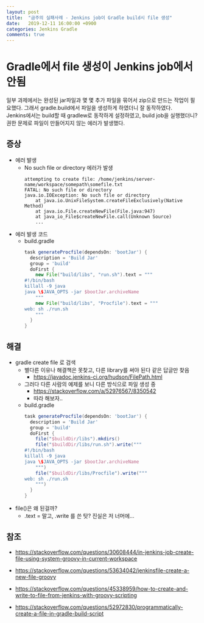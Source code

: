 ```yaml
---
layout: post
title:  "금주의 실패사례 - Jenkins job이 Gradle build시 file 생성"
date:   2019-12-11 16:00:00 +0900
categories: Jenkins Gradle
comments: true
---
```

# Gradle에서 file 생성이 Jenkins job에서 안됨
일부 과제에서는 완성된 jar파일과 몇 몇 추가 파일을 묶어서 zip으로 만드는 작업이 필요했다. 그래서 gradle.build에서 파일을 생성하게 하였더니 잘 동작하였다.  
Jenkins에서는 build할 때 gradlew로 동작하게 설정하였고, build job을 실행했더니?  
권한 문제로 파일이 만들어지지 않는 에러가 발생했다.  

## 증상
* 에러 발생
  + No such file or directory 에러가 발생
    ~~~ ssh
    attempting to create file: /home/jenkins/server-name/workspace/somepath\somefile.txt
    FATAL: No such file or directory
    java.io.IOException: No such file or directory
        at java.io.UnixFileSystem.createFileExclusively(Native Method)
        at java.io.File.createNewFile(File.java:947)
        at java_io_File$createNewFile.call(Unknown Source)
        ...
    ~~~
* 에러 발생 코드
  + build.gradle
    ~~~ groovy
    task generateProcfile(dependsOn: 'bootJar') {
      description = 'Build Jar'
      group = 'build'
      doFirst {
        new File("build/libs", "run.sh").text = """
    #!/bin/bash
    killall -9 java
    java \$JAVA_OPTS -jar $bootJar.archiveName
        """
        new File("build/libs", "Procfile").text = """
    web: sh ./run.sh
        """
      }
    }
    ~~~

## 해결
* gradle create file 로 검색
  + 별다른 이유나 해결책은 못찾고, 다른 library를 써야 된다 같은 답글만 찾음
    - https://javadoc.jenkins-ci.org/hudson/FilePath.html
  + 그러다 다른 사람의 예제를 보니 다른 방식으로 파일 생성 중
    - https://stackoverflow.com/a/52976567/8350542
    - 따라 해보자..
  + build.gradle
    ~~~ groovy
    task generateProcfile(dependsOn: 'bootJar') {
      description = 'Build Jar'
      group = 'build'
      doFirst {
        file("$buildDir/libs").mkdirs()
        file("$buildDir/libs/run.sh").write("""
    #!/bin/bash
    killall -9 java
    java \$JAVA_OPTS -jar $bootJar.archiveName
        """)
        file("$buildDir/libs/Procfile").write("""
    web: sh ./run.sh
        """)
      }
    }
    ~~~
* file()은 왜 된걸까?
  + .text = 말고, .write 를 쓴 탓? 진실은 저 너머에...

## 참조
* https://stackoverflow.com/questions/30608444/in-jenkins-job-create-file-using-system-groovy-in-current-workspace
* https://stackoverflow.com/questions/53634042/jenkinsfile-create-a-new-file-groovy
* https://stackoverflow.com/questions/45338959/how-to-create-and-write-to-file-from-jenkins-with-groovy-scripting

* https://stackoverflow.com/questions/52972830/programmatically-create-a-file-in-gradle-build-script
